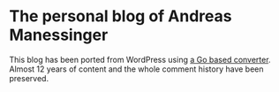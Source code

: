 # The personal blog of Andreas Manessinger

This blog has been ported from WordPress using 
[a Go based converter](https://github.com/amanessinger/wordpress-xml-to-hugo). Almost 12 years 
of content and the whole comment history have been preserved.
